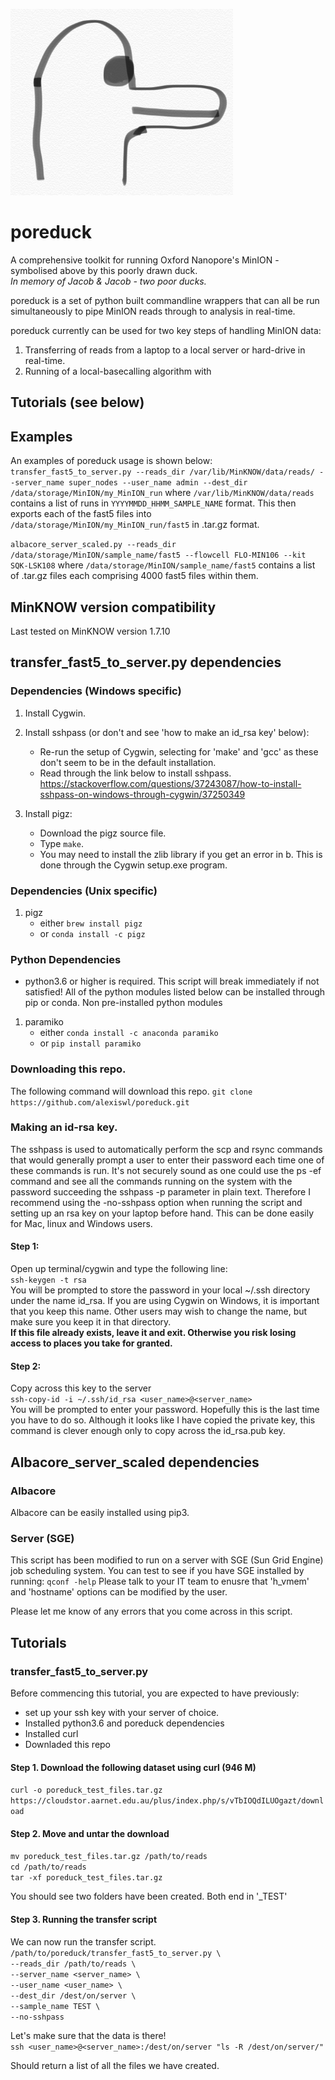 ![Poreduck Logo](/images/poreduck_logo.png)
# poreduck 
A comprehensive toolkit for running Oxford Nanopore's MinION - symbolised above by this poorly drawn duck.  
*In memory of Jacob & Jacob - two poor ducks.*  

poreduck is a set of python built commandline wrappers that can all be run simultaneously to pipe MinION reads
through to analysis in real-time.  

poreduck currently can be used for two key steps of handling MinION data:

1.  Transferring of reads from a laptop to a local server or hard-drive in real-time.
2.  Running of a local-basecalling algorithm with

## Tutorials (see below)

## Examples
An examples of poreduck usage is shown below:
`transfer_fast5_to_server.py --reads_dir /var/lib/MinKNOW/data/reads/ --server_name super_nodes --user_name admin
--dest_dir /data/storage/MinION/my_MinION_run`
where `/var/lib/MinKNOW/data/reads` contains a list of runs in `YYYYMMDD_HHMM_SAMPLE_NAME` format.
This then exports each of the fast5 files into `/data/storage/MinION/my_MinION_run/fast5` in .tar.gz format.

`albacore_server_scaled.py --reads_dir /data/storage/MinION/sample_name/fast5 --flowcell FLO-MIN106 --kit SQK-LSK108`
where `/data/storage/MinION/sample_name/fast5` contains a list of .tar.gz files each comprising 4000 fast5 files within them.

## MinKNOW version compatibility
Last tested on MinKNOW version 1.7.10

## transfer_fast5_to_server.py dependencies
### Dependencies (Windows specific)
1. Install Cygwin.

2.  Install sshpass (or don't and see 'how to make an id_rsa key' below):
    *  Re-run the setup of Cygwin, selecting for 'make' and 'gcc' as these don't seem to be in the default installation. 
    * Read through the link below to install sshpass. https://stackoverflow.com/questions/37243087/how-to-install-sshpass-on-windows-through-cygwin/37250349

3.  Install pigz:
    * Download the pigz source file.
    * Type `make`.
    * You may need to install the zlib library if you get an error in b. This is done through the Cygwin setup.exe program.

### Dependencies (Unix specific)
1. pigz
    * either `brew install pigz`
    * or `conda install -c pigz`

### Python Dependencies
* python3.6 or higher is required. This script will break immediately if not satisfied!
All of the python modules listed below can be installed through pip or conda.
Non pre-installed python modules
1. paramiko
    * either `conda install -c anaconda paramiko`
    * or `pip install paramiko`
 
### Downloading this repo.
The following command will download this repo.
`git clone https://github.com/alexiswl/poreduck.git`

### Making an id-rsa key.
The sshpass is used to automatically perform the scp and rsync commands that would generally prompt a
user to enter their password each time one of these commands is run.
It's not securely sound as one could use the ps -ef command and see all the commands running on the system
with the password succeeding the sshpass -p parameter in plain text. Therefore I recommend using
the -no-sshpass option when running the script and setting up an rsa key on your laptop before hand.
This can be done easily for Mac, linux and Windows users.
#### Step 1:
Open up terminal/cygwin and type the following line:  
`ssh-keygen -t rsa`  
You will be prompted to store the password in your local ~/.ssh directory
under the name id_rsa. If you are using Cygwin on Windows, it is important that you 
keep this name. Other users may wish to change the name, but make sure you keep it in that directory.  
**If this file already exists, leave it and exit. Otherwise you risk losing access to places you take for granted.**
#### Step 2:
Copy across this key to the server  
`ssh-copy-id -i ~/.ssh/id_rsa <user_name>@<server_name>`  
You will be prompted to enter your password. Hopefully this is the last time you have to do so.
Although it looks like I have copied the private key, this command is clever enough only
to copy across the id_rsa.pub key.

## Albacore_server_scaled dependencies
### Albacore  
Albacore can be easily installed using pip3.

### Server (SGE)
This script has been modified to run on a server with SGE (Sun Grid Engine) job scheduling system.
You can test to see if you have SGE installed by running:
`qconf -help`
Please talk to your IT team to enusre that 'h_vmem' and 'hostname' options can be modified by the user.

Please let me know of any errors that you come across in this script.

## Tutorials
### transfer_fast5_to_server.py
Before commencing this tutorial, you are expected to have previously:
 * set up your ssh key with your server of choice.
 * Installed python3.6 and poreduck dependencies
 * Installed curl
 * Downladed this repo
#### Step 1. Download the following dataset using curl (946 M)
`curl -o poreduck_test_files.tar.gz https://cloudstor.aarnet.edu.au/plus/index.php/s/vTbIOQdILUOgazt/download`
#### Step 2. Move and untar the download
`mv poreduck_test_files.tar.gz /path/to/reads`  
`cd /path/to/reads`  
`tar -xf poreduck_test_files.tar.gz`  

You should see two folders have been created. Both end in '_TEST'

#### Step 3. Running the transfer script
We can now run the transfer script.  
`/path/to/poreduck/transfer_fast5_to_server.py \ `  
`--reads_dir /path/to/reads \ `  
`--server_name <server_name> \ `  
`--user_name <user_name> \ `  
`--dest_dir /dest/on/server \ `  
`--sample_name TEST \ `  
`--no-sshpass`  
 
Let's make sure that the data is there!   
`ssh <user_name>@<server_name>:/dest/on/server "ls -R /dest/on/server/"`

Should return a list of all the files we have created.

